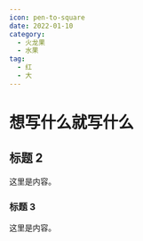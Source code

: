 ```yaml
---
icon: pen-to-square
date: 2022-01-10
category:
  - 火龙果
  - 水果
tag:
  - 红
  - 大
---
```


# 想写什么就写什么

## 标题 2

这里是内容。

### 标题 3

这里是内容。
